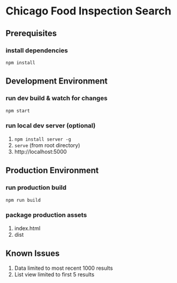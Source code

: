 # Chicago Food Inspection Search

## Prerequisites
### install dependencies
`npm install`

## Development Environment
### run dev build & watch for changes
`npm start`

### run local dev server (optional)
1. `npm install server -g`
2. `serve` (from root directory)
3. http://localhost:5000

## Production Environment
### run production build
`npm run build`

### package production assets
1. index.html
2. dist

## Known Issues
1. Data limited to most recent 1000 results
2. List view limited to first 5 results